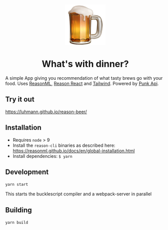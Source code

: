 <p align="center">
<img alt="Logo" src="./config/favicon.png" />
<h1 align="center">What's with dinner?</h1>
</p>

A simple App giving you recommendation of what tasty brews go with your food. Uses [ReasonML](https://reasonml.github.io/), [Reason React](https://reasonml.github.io/reason-react/) and [Tailwind](https://tailwindcss.com/). Powered by [Punk Api](https://punkapi.com/).

## Try it out

https://luhmann.github.io/reason-beer/

## Installation

*   Requires `node` > 9
*   Install the `reason-cli` binaries as described here: https://reasonml.github.io/docs/en/global-installation.html
*   Install dependencies: `$ yarn`

## Development

`yarn start`

This starts the bucklescript compiler and a webpack-server in parallel

## Building

`yarn build`
